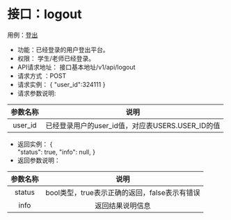 # 接口：logout
用例：[登出](../用例/用例_登出.md)
* 功能：已经登录的用户登出平台。
* 权限： 学生/老师已经登录。
* API请求地址： 接口基本地址/v1/api/logout
* 请求方式 ：POST
* 请求实例：
    {
          "user_id":324111
    }
* 请求参数说明:

|参数名称|说明|
|:---:|:---:|
|user_id|已经登录用户的user_id值，对应表USERS.USER_ID的值|

* 返回实例：
    {         
          "status": true,
          "info": null,
    }
* 返回参数说明：

|参数名称|说明|
|:---:|:---:|
|status|bool类型，true表示正确的返回，false表示有错误|
|info|返回结果说明信息|